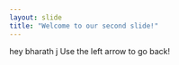 ```yaml
---
layout: slide
title: "Welcome to our second slide!"
---
```

hey bharath j
Use the left arrow to go back!
